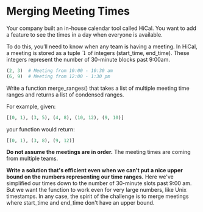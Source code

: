 # Merging Meeting Times

Your company built an in-house calendar tool called HiCal. You want to add a feature to see the times in a day when everyone is available.

To do this, you’ll need to know when any team is having a meeting. In HiCal, a meeting is stored as a tuple ↴ of integers (start_time, end_time). These integers represent the number of 30-minute blocks past 9:00am.

```Python
(2, 3)  # Meeting from 10:00 - 10:30 am
(6, 9)  # Meeting from 12:00 - 1:30 pm
```

Write a function merge_ranges() that takes a list of multiple meeting time ranges and returns a list of condensed ranges.

For example, given:

```Python
[(0, 1), (3, 5), (4, 8), (10, 12), (9, 10)]
```

your function would return:
```Python
[(0, 1), (3, 8), (9, 12)]
```
**Do not assume the meetings are in order.** The meeting times are coming from multiple teams.

**Write a solution that's efficient even when we can't put a nice upper bound on the numbers representing our time ranges.** Here we've simplified our times down to the number of 30-minute slots past 9:00 am. But we want the function to work even for very large numbers, like Unix timestamps. In any case, the spirit of the challenge is to merge meetings where start_time and end_time don't have an upper bound.
